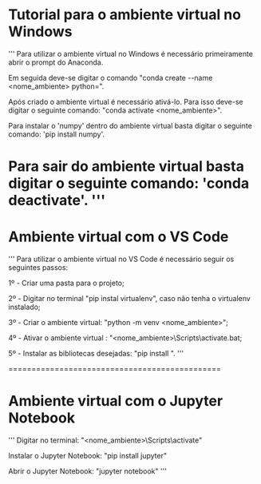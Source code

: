 # Tutorial para o ambiente virtual no Windows

'''
Para utilizar o ambiente virtual no Windows é necessário primeiramente abrir o  prompt do Anaconda. 

Em seguida deve-se digitar o comando "conda create --name <nome_ambiente> python=<versao>".

Após criado o ambiente virtual é necessário ativá-lo. Para isso deve-se digitar o seguinte comando: "conda activate <nome_ambiente>".

Para instalar o 'numpy' dentro do ambiente virtual basta digitar o seguinte comando: 'pip install numpy'.

Para sair do ambiente virtual basta digitar o seguinte comando: 'conda deactivate'.
'''
=============================================================

# Ambiente virtual com o VS Code
'''
Para utilizar o ambiente virtual no VS Code é necessário seguir os seguintes passos:

1º - Criar uma pasta para o projeto;

2º - Digitar no terminal "pip instal virtualenv", caso não tenha o virtualenv instalado;

3º - Criar o ambiente virtual: "python -m venv <nome_ambiente>";

4º - Ativar o ambiente virtual : "<nome_ambiente>\Scripts\activate.bat;

5º - Instalar as bibliotecas desejadas: "pip install <biblioteca>".
'''

==============================================

# Ambiente virtual com o Jupyter Notebook
'''
Digitar no terminal: "<nome_ambiente>\Scripts\activate"

Instalar o Jupyter Notebook: "pip install jupyter"

Abrir o Jupyter Notebook: "jupyter notebook"
'''
